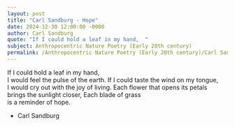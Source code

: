 ```yaml
---
layout: post
title: "Carl Sandburg - Hope"
date: 2024-12-30 12:00:00 -0000
author: Carl Sandburg
quote: "If I could hold a leaf in my hand,  "
subject: Anthropocentric Nature Poetry (Early 20th century)
permalink: /Anthropocentric Nature Poetry (Early 20th century)/Carl Sandburg/Carl Sandburg - Hope
---
```


If I could hold a leaf in my hand,  
    I would feel the pulse of the earth.
If I could taste the wind on my tongue,  
    I would cry out with the joy of living.
Each flower that opens its petals  
    brings the sunlight closer,
Each blade of grass  
    is a reminder of hope.

- Carl Sandburg
